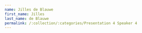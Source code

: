 ```yaml
---
name: Jilles de Blauwe
first_name: Jilles
last_name: de Blauwe
permalink: /:collection/:categories/Presentation 4 Speaker 4
---
```

